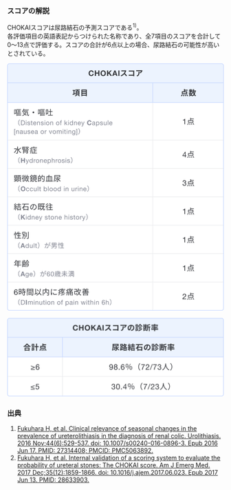 ### スコアの解説
CHOKAIスコアは尿路結石の予測スコアである<sup>1)</sup>。  
各評価項目の英語表記からつけられた名称であり、全7項目のスコアを合計して0〜13点で評価する。スコアの合計が6点以上の場合、尿路結石の可能性が高いとされている。

![CHOKAIスコア](./img/02-CHOKAI-01.png)

![CHOKAIスコアの診断率](./img/02-CHOKAI-02.png)

### 出典
1. [Fukuhara H, et al. Clinical relevance of seasonal changes in the prevalence of ureterolithiasis in the diagnosis of renal colic. Urolithiasis. 2016 Nov;44(6):529-537. doi: 10.1007/s00240-016-0896-3. Epub 2016 Jun 17. PMID: 27314408; PMCID: PMC5063892.](https://pubmed.ncbi.nlm.nih.gov/27314408/)  
2. [Fukuhara H, et al. Internal validation of a scoring system to evaluate the probability of ureteral stones: The CHOKAI score. Am J Emerg Med. 2017 Dec;35(12):1859-1866. doi: 10.1016/j.ajem.2017.06.023. Epub 2017 Jun 13. PMID: 28633903.](https://pubmed.ncbi.nlm.nih.gov/28633903/)  